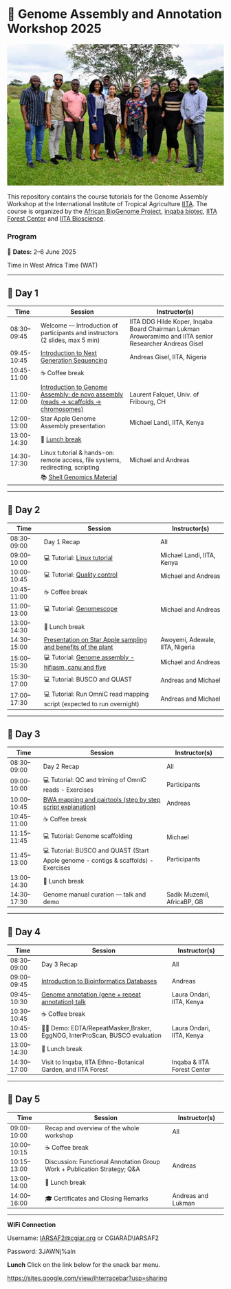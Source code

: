 # 🧬 Genome Assembly and Annotation Workshop 2025

![groupPhoto](https://github.com/LandiMi2/GenomeAssembly-workshop-IITA-2025/blob/main/Group.jpg)

This repository contains the course tutorials for the Genome Assembly Workshop at the International Institute of Tropical Agriculture [IITA](https://www.iita.org/). The course is organized by the [African BioGenome Project](https://africanbiogenome.org/), [inqaba biotec](https://inqababiotec.co.za/), [IITA Forest Center](https://forestcenter.iita.org/index.php/about/iita-forest-reserve/) and [IITA Bioscience](https://bioscience.iita.org/). 


### Program 

📅 **Dates:** 2–6 June 2025  

Time in West Africa Time (WAT)

---

## 📍 Day 1 

| Time         | Session                                                                                       | Instructor(s)                              |
|--------------|-----------------------------------------------------------------------------------------------|--------------------------------------------|
| 08:30–09:45  | Welcome — Introduction of participants and instructors (2 slides, max 5 min)                  | IITA DDG Hilde Koper, Inqaba Board Chairman Lukman Aroworamimo and IITA senior Researcher Andreas Gisel                      |
| 09:45-10:45  | [Introduction to Next Generation Sequencing](https://github.com/LandiMi2/GenomeAssembly-workshop-IITA-2025/blob/main/ngs_intro_red.pdf)                                                    | Andreas Gisel, IITA, Nigeria               |
| 10:45-11:00  | ☕ Coffee break                                                                                |                                            |
| 11:00-12:00  | [Introduction to Genome Assembly: de novo assembly (reads → scaffolds → chromosomes)](https://github.com/LandiMi2/GenomeAssembly-workshop-IITA-2025/blob/main/Intro_NGSassembly2025.pdf)           | Laurent Falquet, Univ. of Fribourg, CH     |
| 12:00-13:00  | Star Apple Genome Assembly presentation                                                       | Michael Landi, IITA, Kenya                 |
| 13:00-14:30  | 🍴 [Lunch break](https://sites.google.com/view/ihterracebar?usp=sharing)                       |              |
| 14:30-17:30  | Linux tutorial & hands-on: remote access, file systems, redirecting, scripting                | Michael and Andreas                        |
|              | 📚 [Shell Genomics Material](https://datacarpentry.github.io/shell-genomics/)                 |                                            |

---

## 📍 Day 2 

| Time         | Session                                                                                       | Instructor(s)                              |
|--------------|-----------------------------------------------------------------------------------------------|--------------------------------------------|
| 08:30–09:00  | Day 1 Recap                                                                                   | All                                        |
| 09:00–10:00  | 💻 Tutorial: [Linux tutorial](https://datacarpentry.github.io/shell-genomics/)                                                   | Michael Landi, IITA, Kenya                 |
| 10:00–10:45  | 💻 Tutorial: [Quality control](https://github.com/LandiMi2/GenomeAssembly-workshop-IITA-2025/blob/main/01_QC.md)                                                                  | Michael and Andreas                        |
| 10:45–11:00  | ☕ Coffee break                                                                                |                                            |
| 11:00–13:00  | 💻 Tutorial: [Genomescope](https://github.com/LandiMi2/GenomeAssembly-workshop-IITA-2025/blob/main/02_GenomeScope2.md)                                                                      | Michael and Andreas                        |
| 13:00–14:30  | 🍴 Lunch break                                                                                |                                            |
| 14:30–15:00  | [Presentation on Star Apple sampling and benefits of the plant](https://github.com/LandiMi2/GenomeAssembly-workshop-IITA-2025/blob/main/White%20Star%20Apple_June%202025.pdf)                                 | Awoyemi, Adewale, IITA, Nigeria            |
| 15:00–15:30  | 💻 Tutorial: [Genome assembly - hifiasm, canu and flye](https://github.com/LandiMi2/GenomeAssembly-workshop-IITA-2025/blob/main/03_assembly.md)                                         | Michael and Andreas                        |
| 15:30–17:00  | 💻 Tutorial: BUSCO and QUAST                                                                  | Andreas and Michael                        |
| 17:00–17:30  | 💻 Tutorial: Run OmniC read mapping script (expected to run overnight)                        | Andreas and Michael                        |

---

## 📍 Day 3 

| Time         | Session                                                                                       | Instructor(s)                              |
|--------------|-----------------------------------------------------------------------------------------------|--------------------------------------------|
| 08:30–09:00  | Day 2 Recap                                                                                   | All                                        |
| 09:00–10:00  | 💻 Tutorial: QC and triming of OmniC reads - Exercises                                        | Participants                               |
| 10:00–10:45  | [BWA mapping and pairtools (step by step script explanation)](https://github.com/LandiMi2/GenomeAssembly-workshop-IITA-2025/blob/main/OmniC.pdf)                                   | Andreas                                    |
| 10:45–11:00  | ☕ Coffee break                                                                                |                                            |
| 11:15–11:45  | 💻 Tutorial: Genome scaffolding                                                               | Michael                                    |
| 11:45–13:00  | 💻 Tutorial: BUSCO and QUAST (Start Apple genome - contigs & scaffolds) - Exercises           | Participants                               |
| 13:00–14:30  | 🍴 Lunch break                                                                                |                                            |
| 14:30–17:30  | Genome manual curation — talk and demo                                                        | Sadik Muzemil, AfricaBP, GB                |

---

## 📍 Day 4 

| Time         | Session                                                                                       | Instructor(s)                              |
|--------------|-----------------------------------------------------------------------------------------------|--------------------------------------------|
| 08:30–09:00  | Day 3 Recap                                                                                   | All                                        |
| 09:00–09:45  | [Introduction to Bioinformatics Databases](https://github.com/LandiMi2/GenomeAssembly-workshop-IITA-2025/blob/main/BioDatabases.pdf)                                                      | Andreas                                    |
| 09:45–10:30  | [Genome annotation (gene + repeat annotation) talk](https://docs.google.com/presentation/d/15Z8w23YrWTaYjAigZjX-GsrMnKctkmpe8Dxai3TVSmU/edit?slide=id.g35e06ffbcc5_0_56#slide=id.g35e06ffbcc5_0_56)                                             | Laura Ondari, IITA, Kenya                  |
| 10:30–10:45  | ☕ Coffee break                                                                                |                                            |
| 10:45–13:00  | 👩‍💻 Demo: EDTA/RepeatMasker,Braker, EggNOG, InterProScan, BUSCO evaluation                     | Laura Ondari, IITA, Kenya                  |
| 13:00–14:30  | 🍴 Lunch break                                                                                |                                            |
| 14:30–17:00  | Visit to Inqaba, IITA Ethno-Botanical Garden, and IITA Forest                                 | Inqaba & IITA Forest Center                |

---

## 📍 Day 5 

| Time         | Session                                                                                       | Instructor(s)                              |
|--------------|-----------------------------------------------------------------------------------------------|--------------------------------------------|
| 09:00–10:00  | Recap and overview of the whole workshop                                                      | All                                        |
| 10:00–10:15  | ☕ Coffee break                                                                                |                                            |
| 10:15–13:00  | Discussion: Functional Annotation Group Work + Publication Strategy; Q&A                      | Andreas                                    |
| 13:00–14:00  | 🍴 Lunch break                                                                                |                                            |
| 14:00–16:00  | 🎓 Certificates and Closing Remarks                                                           | Andreas and Lukman                         |


---


**WiFi Connection**

Username:     IARSAF2@cgiar.org or CGIARAD\IARSAF2


Password:      3JAWNj%aln


**Lunch**
Click on the link below for the snack bar menu.
 
https://sites.google.com/view/ihterracebar?usp=sharing

